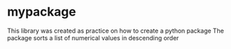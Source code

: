 # mypackage
This library was created as practice on how to create a python package
The package sorts a list of numerical values in descending order
